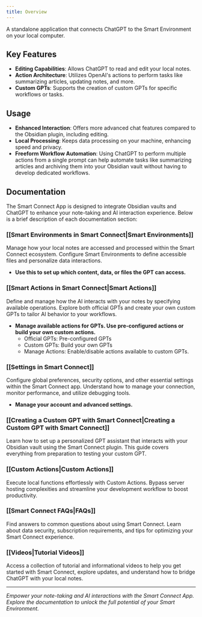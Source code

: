 ```yaml
---
title: Overview
---
```

A standalone application that connects ChatGPT to  the Smart Environment on your local computer.
## Key Features
- **Editing Capabilities**: Allows ChatGPT to read and edit your local notes.
- **Action Architecture**: Utilizes OpenAI's actions to perform tasks like summarizing articles, updating notes, and more.
- **Custom GPTs**: Supports the creation of custom GPTs for specific workflows or tasks.
## Usage
- **Enhanced Interaction**: Offers more advanced chat features compared to the Obsidian plugin, including editing.
- **Local Processing**: Keeps data processing on your machine, enhancing speed and privacy.
- **Freeform Workflow Automation**: Using ChatGPT to perform multiple actions from a single prompt can help automate tasks like summarizing articles and archiving them into your Obsidian vault without having to develop dedicated workflows.
## Documentation
The Smart Connect App is designed to integrate Obsidian vaults and ChatGPT to enhance your note-taking and AI interaction experience. Below is a brief description of each documentation section:
### [[Smart Environments in Smart Connect|Smart Environments]]
Manage how your local notes are accessed and processed within the Smart Connect ecosystem. Configure Smart Environments to define accessible files and personalize data interactions.
- **Use this to set up which content, data, or files the GPT can access.**
### [[Smart Actions in Smart Connect|Smart Actions]]
Define and manage how the AI interacts with your notes by specifying available operations. Explore both official GPTs and create your own custom GPTs to tailor AI behavior to your workflows.
- **Manage available actions for GPTs. Use pre-configured actions or build your own custom actions.**
	- Official GPTs: Pre-configured GPTs
	- Custom GPTs: Build your own GPTs
	- Manage Actions: Enable/disable actions available to custom GPTs.
### [[Settings in Smart Connect]]
Configure global preferences, security options, and other essential settings within the Smart Connect app. Understand how to manage your connection, monitor performance, and utilize debugging tools.
- **Manage your account and advanced settings.**
### [[Creating a Custom GPT with Smart Connect|Creating a Custom GPT with Smart Connect]]
Learn how to set up a personalized GPT assistant that interacts with your Obsidian vault using the Smart Connect plugin. This guide covers everything from preparation to testing your custom GPT.
### [[Custom Actions|Custom Actions]]
Execute local functions effortlessly with Custom Actions. Bypass server hosting complexities and streamline your development workflow to boost productivity.
### [[Smart Connect FAQs|FAQs]]
Find answers to common questions about using Smart Connect. Learn about data security, subscription requirements, and tips for optimizing your Smart Connect experience.
### [[Videos|Tutorial Videos]]
Access a collection of tutorial and informational videos to help you get started with Smart Connect, explore updates, and understand how to bridge ChatGPT with your local notes.


---

*Empower your note-taking and AI interactions with the Smart Connect App. Explore the documentation to unlock the full potential of your Smart Environment.*
